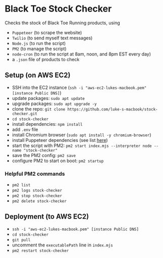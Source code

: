 # Black Toe Stock Checker

Checks the stock of Black Toe Running products, using

- `Puppeteer` (to scrape the website)
- `Twilio` (to send myself text messages)
- `Node.js` (to run the script)
- `PM2` (to manage the script)
- `node-cron` (to run the script at 8am, noon, and 8pm EST every day)
- a `.json` file of products to check

## Setup (on AWS EC2)

- SSH into the EC2 instance (`ssh -i "aws-ec2-lukes-macbook.pem" [instance Public DNS]`)
- update packages: `sudo apt update`
- upgrade packages: `sudo apt upgrade -y`
- clone the repo: `git clone https://github.com/luke-s-macbook/stock-checker.git`
- `cd stock-checker`
- install dependencies: `npm install`
- add `.env` file
- install Chromium browser (`sudo apt install -y chromium-browser`)
- install Puppeteer dependencies (see list [here](https://www.browserless.io/blog/puppeteer-on-aws-ec2))
- start the script with PM2: `pm2 start index.mjs --interpreter node --name "stock-checker"`
- save the PM2 config: `pm2 save`
- configure PM2 to start on boot: `pm2 startup`

### Helpful PM2 commands

- `pm2 list`
- `pm2 logs stock-checker`
- `pm2 stop stock-checker`
- `pm2 delete stock-checker`

## Deployment (to AWS EC2)

- `ssh -i "aws-ec2-lukes-macbook.pem" [instance Public DNS]`
- `cd stock-checker`
- `git pull`
- uncomment the `executablePath` line in `index.mjs`
- `pm2 restart stock-checker`
